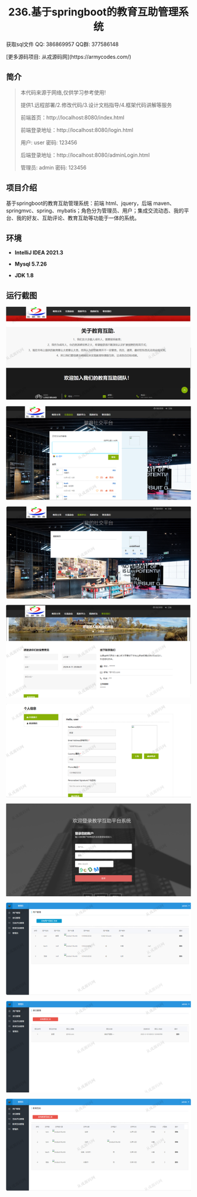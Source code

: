 <p><h1 align="center">236.基于springboot的教育互助管理系统</h1></p>

<p> 获取sql文件 QQ: 386869957 QQ群: 377586148 </p>
<p> [更多源码项目: 从戎源码网](https://armycodes.com/) </p>

## 简介

> 本代码来源于网络,仅供学习参考使用!
>
> 提供1.远程部署/2.修改代码/3.设计文档指导/4.框架代码讲解等服务
> 
> 前端首页：http://localhost:8080/index.html
>
> 前端登录地址：http://localhost:8080/login.html
> 
> 用户: user   密码: 123456
> 
> 后端登录地址：http://localhost:8080/adminLogin.html
>
> 管理员: admin   密码: 123456
>

## 项目介绍
基于springboot的教育互助管理系统：前端 html、jquery，后端 maven、springmvc、spring、mybatis；角色分为管理员、用户；集成交流动态、我的平台、我的好友、互助评论、教育互助等功能于一体的系统。

## 环境

- <b>IntelliJ IDEA 2021.3</b>

- <b>Mysql 5.7.26</b>

- <b>JDK 1.8</b>

## 运行截图
![](screenshot/1.png)

![](screenshot/2.png)

![](screenshot/3.png)

![](screenshot/4.png)

![](screenshot/5.png)

![](screenshot/6.png)

![](screenshot/7.png)

![](screenshot/8.png)

![](screenshot/9.png)

